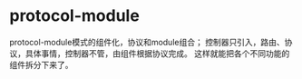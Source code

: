 # protocol-module
protocol-module模式的组件化，协议和module组合；
控制器只引入，路由、协议，具体事情，控制器不管，由组件根据协议完成。
这样就能把各个不同功能的组件拆分下来了。
